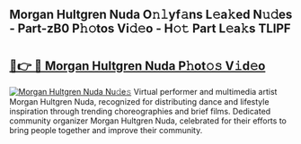 ## Morgan Hultgren Nuda O𝚗𝚕yf𝚊ns L𝚎a𝚔ed N𝚞𝚍es - Part-zB0 P𝚑𝚘tos Vi𝚍𝚎o - H𝚘𝚝 Part L𝚎a𝚔s TLlPF

# <h2><a href="http://kf9iiu.oniu.top/?m=Morgan+Hultgren+Nuda">🔗👉 🔴 Morgan Hultgren Nuda P𝚑ot𝚘𝚜 V𝚒d𝚎o</a></h2>

[![Morgan Hultgren Nuda Nu𝚍e𝚜](https://i.imgur.com/0qMVB7G.gif)](http://kf9iiu.oniu.top/?m=Morgan+Hultgren+Nuda)
Virtual performer and multimedia artist Morgan Hultgren Nuda, recognized for distributing dance and lifestyle inspiration through trending choreographies and brief films. Dedicated community organizer Morgan Hultgren Nuda, celebrated for their efforts to bring people together and improve their community.  

